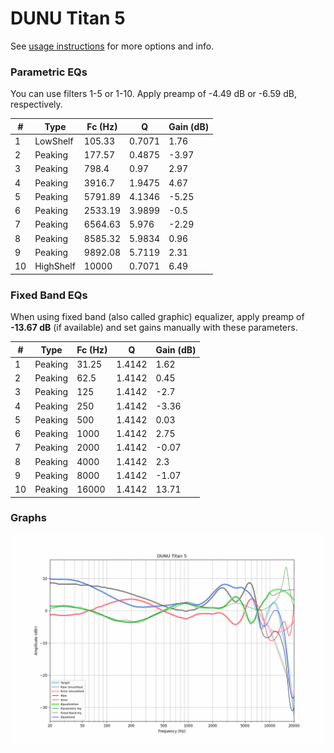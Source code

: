 # DUNU Titan 5
See [usage instructions](https://github.com/jaakkopasanen/AutoEq#usage) for more options and info.

### Parametric EQs
You can use filters 1-5 or 1-10. Apply preamp of -4.49 dB or -6.59 dB, respectively.

|   # | Type      |   Fc (Hz) |      Q |   Gain (dB) |
|-----|-----------|-----------|--------|-------------|
|   1 | LowShelf  |    105.33 | 0.7071 |        1.76 |
|   2 | Peaking   |    177.57 | 0.4875 |       -3.97 |
|   3 | Peaking   |    798.4  | 0.97   |        2.97 |
|   4 | Peaking   |   3916.7  | 1.9475 |        4.67 |
|   5 | Peaking   |   5791.89 | 4.1346 |       -5.25 |
|   6 | Peaking   |   2533.19 | 3.9899 |       -0.5  |
|   7 | Peaking   |   6564.63 | 5.976  |       -2.29 |
|   8 | Peaking   |   8585.32 | 5.9834 |        0.96 |
|   9 | Peaking   |   9892.08 | 5.7119 |        2.31 |
|  10 | HighShelf |  10000    | 0.7071 |        6.49 |

### Fixed Band EQs
When using fixed band (also called graphic) equalizer, apply preamp of **-13.67 dB** (if available) and set gains manually with these parameters.

|   # | Type    |   Fc (Hz) |      Q |   Gain (dB) |
|-----|---------|-----------|--------|-------------|
|   1 | Peaking |     31.25 | 1.4142 |        1.62 |
|   2 | Peaking |     62.5  | 1.4142 |        0.45 |
|   3 | Peaking |    125    | 1.4142 |       -2.7  |
|   4 | Peaking |    250    | 1.4142 |       -3.36 |
|   5 | Peaking |    500    | 1.4142 |        0.03 |
|   6 | Peaking |   1000    | 1.4142 |        2.75 |
|   7 | Peaking |   2000    | 1.4142 |       -0.07 |
|   8 | Peaking |   4000    | 1.4142 |        2.3  |
|   9 | Peaking |   8000    | 1.4142 |       -1.07 |
|  10 | Peaking |  16000    | 1.4142 |       13.71 |

### Graphs
![](./DUNU%20Titan%205.png)
